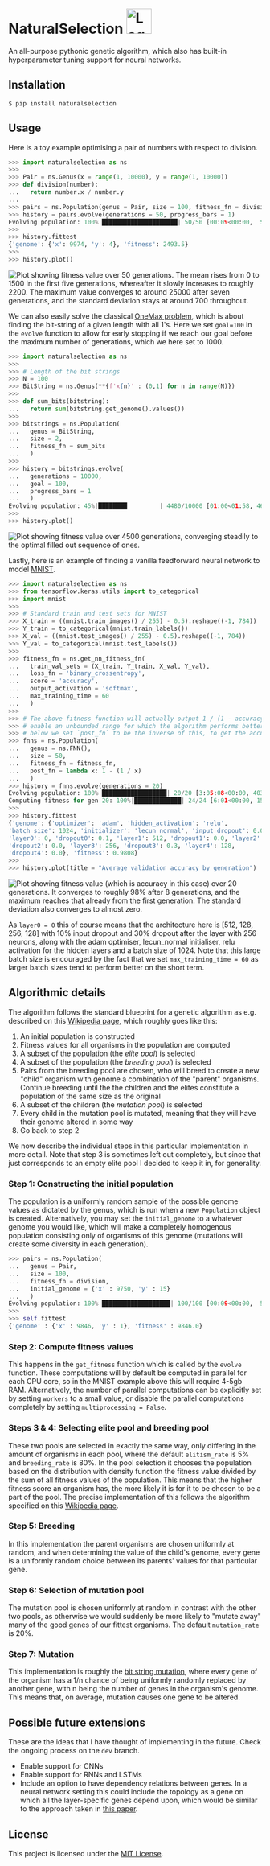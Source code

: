 # NaturalSelection <img src="https://filedn.com/lRBwPhPxgV74tO0rDoe8SpH/naturalselection_data/logo.png" width="50" height="50" alt="Logo of green flower"/>

An all-purpose pythonic genetic algorithm, which also has built-in hyperparameter tuning support for neural networks.


## Installation

```
$ pip install naturalselection
```


## Usage

Here is a toy example optimising a pair of numbers with respect to division.

```python
>>> import naturalselection as ns
>>>
>>> Pair = ns.Genus(x = range(1, 10000), y = range(1, 10000))
>>> def division(number):
...   return number.x / number.y
...
>>> pairs = ns.Population(genus = Pair, size = 100, fitness_fn = division)
>>> history = pairs.evolve(generations = 50, progress_bars = 1)
Evolving population: 100%|█████████████████████| 50/50 [00:09<00:00,  5.28it/s]
>>>
>>> history.fittest
{'genome': {'x': 9974, 'y': 4}, 'fitness': 2493.5}
>>>
>>> history.plot()
```

![Plot showing fitness value over 50 generations. The mean rises from 0 to 1500 in the first five generations, whereafter it slowly increases to roughly 2200. The maximum value converges to around 25000 after seven generations, and the standard deviation stays at around 700 throughout.](https://filedn.com/lRBwPhPxgV74tO0rDoe8SpH/naturalselection_data/numbers_example.png)


We can also easily solve the classical [OneMax problem](http://tracer.lcc.uma.es/problems/onemax/onemax.html), which is about finding the bit-string of a given length with all 1's. Here we set `goal=100` in the `evolve` function to allow for early stopping if we reach our goal before the maximum number of generations, which we here set to 1000.

```python
>>> import naturalselection as ns
>>>
>>> # Length of the bit strings
>>> N = 100
>>> BitString = ns.Genus(**{f'x{n}' : (0,1) for n in range(N)})
>>>
>>> def sum_bits(bitstring):
...   return sum(bitstring.get_genome().values())
>>>
>>> bitstrings = ns.Population(
...   genus = BitString,
...   size = 2,
...   fitness_fn = sum_bits
...   )
>>> 
>>> history = bitstrings.evolve(
...   generations = 10000,
...   goal = 100, 
...   progress_bars = 1
...   )
Evolving population: 45%|████████         | 4480/10000 [01:00<01:58, 46.43it/s]
>>> 
>>> history.plot()
```

![Plot showing fitness value over 4500 generations, converging steadily to the optimal filled out sequence of ones.](https://filedn.com/lRBwPhPxgV74tO0rDoe8SpH/naturalselection_data/mnist_example.png)


Lastly, here is an example of finding a vanilla feedforward neural network to model [MNIST](https://en.wikipedia.org/wiki/MNIST_database).

```python
>>> import naturalselection as ns
>>> from tensorflow.keras.utils import to_categorical
>>> import mnist
>>>
>>> # Standard train and test sets for MNIST
>>> X_train = ((mnist.train_images() / 255) - 0.5).reshape((-1, 784))
>>> Y_train = to_categorical(mnist.train_labels())
>>> X_val = ((mnist.test_images() / 255) - 0.5).reshape((-1, 784))
>>> Y_val = to_categorical(mnist.test_labels())
>>>
>>> fitness_fn = ns.get_nn_fitness_fn(
...   train_val_sets = (X_train, Y_train, X_val, Y_val),
...   loss_fn = 'binary_crossentropy',
...   score = 'accuracy',
...   output_activation = 'softmax',
...   max_training_time = 60
...   )
>>>
>>> # The above fitness function will actually output 1 / (1 - accuracy) to
>>> # enable an unbounded range for which the algorithm performs better, so
>>> # below we set `post_fn` to be the inverse of this, to get the accuracy
>>> fnns = ns.Population(
...   genus = ns.FNN(),
...   size = 50,
...   fitness_fn = fitness_fn,
...   post_fn = lambda x: 1 - (1 / x)
...   )
>>> history = fnns.evolve(generations = 20)
Evolving population: 100%|██████████████████| 20/20 [3:05:08<00:00, 403.65s/it]
Computing fitness for gen 20: 100%|█████████████| 24/24 [6:01<00:00, 15.06s/it]
>>> 
>>> history.fittest
{'genome': {'optimizer': 'adam', 'hidden_activation': 'relu',
'batch_size': 1024, 'initializer': 'lecun_normal', 'input_dropout': 0.0,
'layer0': 0, 'dropout0': 0.1, 'layer1': 512, 'dropout1': 0.0, 'layer2': 128,
'dropout2': 0.0, 'layer3': 256, 'dropout3': 0.3, 'layer4': 128,
'dropout4': 0.0}, 'fitness': 0.9808}
>>> 
>>> history.plot(title = "Average validation accuracy by generation")
```

![Plot showing fitness value (which is accuracy in this case) over 20 generations. It converges to roughly 98% after 8 generations, and the maximum reaches that already from the first generation. The standard deviation also converges to almost zero.](https://filedn.com/lRBwPhPxgV74tO0rDoe8SpH/naturalselection_data/mnist_example.png)

As `layer0 = 0` this of course means that the architecture here is [512, 128, 256, 128] with 10% input dropout and 30% dropout after the layer with 256 neurons, along with the adam optimiser, lecun_normal initialiser, relu activation for the hidden layers and a batch size of 1024. Note that this large batch size is encouraged by the fact that we set `max_training_time = 60` as larger batch sizes tend to perform better on the short term. 


## Algorithmic details

The algorithm follows the standard blueprint for a genetic algorithm as e.g. described on this [Wikipedia page](https://en.wikipedia.org/wiki/Genetic_algorithm), which roughly goes like this:

1. An initial population is constructed
2. Fitness values for all organisms in the population are computed
3. A subset of the population (the *elite pool*) is selected
4. A subset of the population (the *breeding pool*) is selected
5. Pairs from the breeding pool are chosen, who will breed to create a new "child" organism with genome a combination of the "parent" organisms. Continue breeding until the the children and the elites constitute a population of the same size as the original
6. A subset of the children (the *mutation pool*) is selected
7. Every child in the mutation pool is mutated, meaning that they will have their genome altered in some way
8. Go back to step 2

We now describe the individual steps in this particular implementation in more detail. Note that step 3 is sometimes left out completely, but since that just corresponds to an empty elite pool I decided to keep it in, for generality.

### Step 1: Constructing the initial population

The population is a uniformly random sample of the possible genome values as dictated by the genus, which is run when a new `Population` object is created. Alternatively, you may set the `initial_genome` to a whatever genome you would like, which will make a completely homogenous population consisting only of organisms of this genome (mutations will create some diversity in each generation).

```python
>>> pairs = ns.Population(
...   genus = Pair,
...   size = 100,
...   fitness_fn = division,
...   initial_genome = {'x' : 9750, 'y' : 15}
...   )
Evolving population: 100%|███████████████████| 100/100 [00:09<00:00,  5.28it/s]
>>> 
>>> self.fittest
{'genome' : {'x' : 9846, 'y' : 1}, 'fitness' : 9846.0}
```

### Step 2: Compute fitness values

This happens in the `get_fitness` function which is called by the `evolve` function. These computations will by default be computed in parallel for each CPU core, so in the MNIST example above this will require 4-5gb RAM. Alternatively, the number of parallel computations can be explicitly set by setting `workers` to a small value, or disable the parallel computations completely by setting `multiprocessing = False`.

### Steps 3 & 4: Selecting elite pool and breeding pool

These two pools are selected in exactly the same way, only differing in the amount of organisms in each pool, where the default `elitism_rate` is 5% and `breeding_rate` is 80%. In the pool selection it chooses the population based on the distribution with density function the fitness value divided by the sum of all fitness values of the population. This means that the higher fitness score an organism has, the more likely it is for it to be chosen to be a part of the pool. The precise implementation of this follows the algorithm specified on this [Wikipedia page](https://en.wikipedia.org/wiki/Selection_(genetic_algorithm)).

### Step 5: Breeding

In this implementation the parent organisms are chosen uniformly at random, and when determining the value of the child's genome, every gene is a uniformly random choice between its parents' values for that particular gene.

### Step 6: Selection of mutation pool

The mutation pool is chosen uniformly at random in contrast with the other two pools, as otherwise we would suddenly be more likely to "mutate away" many of the good genes of our fittest organisms. The default `mutation_rate` is 20%.

### Step 7: Mutation

This implementation is roughly the [bit string mutation](https://en.wikipedia.org/wiki/Mutation_(genetic_algorithm)), where every gene of the organism has a 1/n chance of being uniformly randomly replaced by another gene, with n being the number of genes in the organism's genome. This means that, on average, mutation causes one gene to be altered.


## Possible future extensions

These are the ideas that I have thought of implementing in the future. Check the ongoing process on the `dev` branch.

* Enable support for CNNs
* Enable support for RNNs and LSTMs
* Include an option to have dependency relations between genes. In a neural network setting this could include the topology as a gene on which all the layer-specific genes depend upon, which would be similar to the approach taken in [this paper](https://arxiv.org/pdf/1703.00548/).


## License

This project is licensed under the [MIT License](https://github.com/saattrupdan/naturalselection/blob/master/LICENSE).

